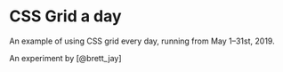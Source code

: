 CSS Grid a day
==============

An example of using CSS grid every day, running from May 1–31st, 2019.

An experiment by [@brett_jay]
